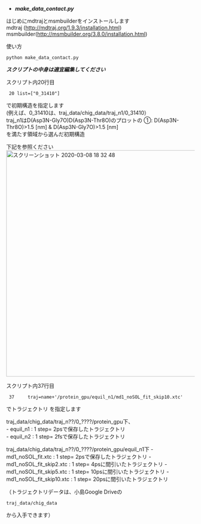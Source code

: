 - ***make_data_contact.py***

はじめにmdtrajとmsmbuilderをインストールします   
mdtraj (http://mdtraj.org/1.9.3/installation.html)   
msmbuilder(http://msmbuilder.org/3.8.0/installation.html)   

使い方
```
python make_data_contact.py
```

***スクリプトの中身は適宜編集してください***

スクリプト内20行目   
```
 20 list=["0_31410"]
```
で初期構造を指定します   
(例えば、0_31410は、traj_data/chig_data/traj_n1/0_31410）   
traj_n1はD(Asp3N-Gly7O)D(Asp3N-Thr8O)のプロットの
①: D(Asp3N-Thr8O)>1.5 [nm] & D(Asp3N-Gly7O)>1.5 [nm]   
を満たす領域から選んだ初期構造   

下記を参照ください      
<img width="606" alt="スクリーンショット 2020-03-08 18 32 48" src="https://user-images.githubusercontent.com/39581094/76160344-b177c480-616c-11ea-9054-ddb7e2d7f53f.png">

スクリプト内37行目
```
 37     traj=name+'/protein_gpu/equil_n1/md1_noSOL_fit_skip10.xtc'
```
でトラジェクトリ を指定します   

traj_data/chig_data/traj_n??/0_????/protein_gpu下、   
    - equil_n1 : 1 step= 2psで保存したトラジェクトリ    
    - equil_n2 : 1 step= 2fsで保存したトラジェクトリ   

traj_data/chig_data/traj_n??/0_????/protein_gpu/equil_n1下
    - md1_noSOL_fit.xtc             : 1 step= 2psで保存したトラジェクトリ 
    - md1_noSOL_fit_skip2.xtc       : 1 step= 4psに間引いたトラジェクトリ 
    - md1_noSOL_fit_skip5.xtc       : 1 step= 10psに間引いたトラジェクトリ 
    - md1_noSOL_fit_skip10.xtc      : 1 step= 20psに間引いたトラジェクトリ

（トラジェクトリデータは、小島Google Driveの
```
traj_data/chig_data
```
から入手できます）      
